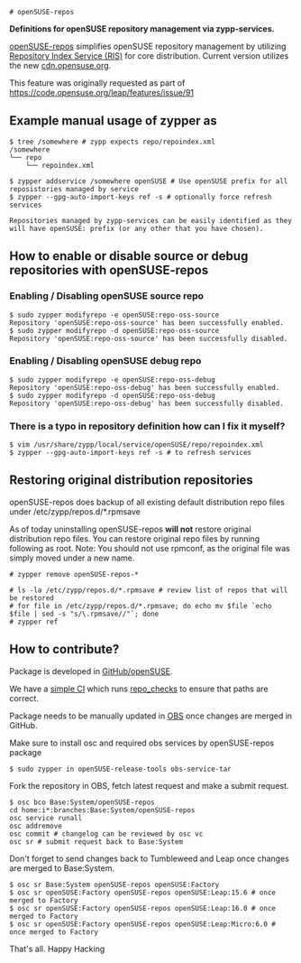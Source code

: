     # openSUSE-repos

**Definitions for openSUSE repository management via zypp-services.**

[openSUSE-repos](https://github.com/openSUSE/openSUSE-repos) simplifies openSUSE repository management by utilizing [Repository Index Service (RIS)](https://en.opensuse.org/openSUSE:Standards_Repository_Index_Service) for core distribution.
Current version utilizes the new [cdn.opensuse.org](https://code.opensuse.org/leap/features/issue/128).

This feature was originally requested as part of https://code.opensuse.org/leap/features/issue/91

## Example manual usage of zypper as
```
$ tree /somewhere # zypp expects repo/repoindex.xml
/somewhere
└── repo
    └── repoindex.xml

$ zypper addservice /somewhere openSUSE # Use openSUSE prefix for all reposistories managed by service
$ zypper --gpg-auto-import-keys ref -s # optionally force refresh services

Repositories managed by zypp-services can be easily identified as they will have openSUSE: prefix (or any other that you have chosen).
```

## How to enable or disable source or debug repositories with openSUSE-repos

### Enabling / Disabling openSUSE source repo
```
$ sudo zypper modifyrepo -e openSUSE:repo-oss-source 
Repository 'openSUSE:repo-oss-source' has been successfully enabled.
$ sudo zypper modifyrepo -d openSUSE:repo-oss-source 
Repository 'openSUSE:repo-oss-source' has been successfully disabled.
```
### Enabling / Disabling openSUSE debug repo
```
$ sudo zypper modifyrepo -e openSUSE:repo-oss-debug
Repository 'openSUSE:repo-oss-debug' has been successfully enabled.
$ sudo zypper modifyrepo -d openSUSE:repo-oss-debug
Repository 'openSUSE:repo-oss-debug' has been successfully disabled.
```

### There is a typo in repository definition how can I fix it myself?

```
$ vim /usr/share/zypp/local/service/openSUSE/repo/repoindex.xml
$ zypper --gpg-auto-import-keys ref -s # to refresh services
```

## Restoring original distribution repositories
openSUSE-repos does backup of all existing  default distribution repo files under /etc/zypp/repos.d/*.rpmsave

As of today uninstalling openSUSE-repos **will not** restore original distribution repo files.
You can restore original repo files by running following as root.
Note: You should not use rpmconf, as the original file was simply moved under a new name.

```
# zypper remove openSUSE-repos-*

# ls -la /etc/zypp/repos.d/*.rpmsave # review list of repos that will be restored
# for file in /etc/zypp/repos.d/*.rpmsave; do echo mv $file `echo $file | sed -s "s/\.rpmsave//"`; done
# zypper ref
```


## How to contribute?

Package is developed in [GitHub/openSUSE](https://github.com/openSUSE/openSUSE-repos/).

We have a [simple CI](https://github.com/openSUSE/openSUSE-repos/actions) which runs [repo_checks](https://github.com/openSUSE/openSUSE-repos/blob/main/checks/repo_checks) to ensure that paths are correct.


Package needs to be manually updated in [OBS](https://build.opensuse.org/package/show/Base:System/openSUSE-repos) once changes are merged in GitHub.

Make sure to install osc and required obs services by openSUSE-repos package

```
$ sudo zypper in openSUSE-release-tools obs-service-tar
```

Fork the repository in OBS, fetch latest request and make a submit request.

```
$ osc bco Base:System/openSUSE-repos
cd home:i*:branches:Base:System/openSUSE-repos
osc service runall
osc addremove
osc commit # changelog can be reviewed by osc vc
osc sr # submit request back to Base:System
```

Don't forget to send changes back to Tumbleweed and Leap once changes are merged to Base:System.

```
$ osc sr Base:System openSUSE-repos openSUSE:Factory
$ osc sr openSUSE:Factory openSUSE-repos openSUSE:Leap:15.6 # once merged to Factory
$ osc sr openSUSE:Factory openSUSE-repos openSUSE:Leap:16.0 # once merged to Factory
$ osc sr openSUSE:Factory openSUSE-repos openSUSE:Leap:Micro:6.0 # once merged to Factory
```

That's all. Happy Hacking

